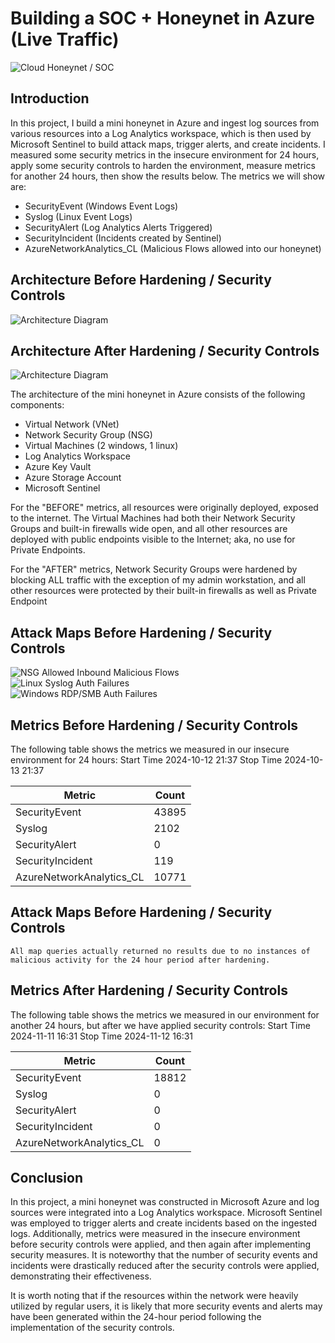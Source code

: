 # Building a SOC + Honeynet in Azure (Live Traffic)
![Cloud Honeynet / SOC](https://github.com/user-attachments/assets/6f4d4504-4000-49ef-9c1a-bd2188aac3b2)

## Introduction

In this project, I build a mini honeynet in Azure and ingest log sources from various resources into a Log Analytics workspace, which is then used by Microsoft Sentinel to build attack maps, trigger alerts, and create incidents. I measured some security metrics in the insecure environment for 24 hours, apply some security controls to harden the environment, measure metrics for another 24 hours, then show the results below. The metrics we will show are:

- SecurityEvent (Windows Event Logs)
- Syslog (Linux Event Logs)
- SecurityAlert (Log Analytics Alerts Triggered)
- SecurityIncident (Incidents created by Sentinel)
- AzureNetworkAnalytics_CL (Malicious Flows allowed into our honeynet)

## Architecture Before Hardening / Security Controls
![Architecture Diagram](https://i.imgur.com/aBDwnKb.jpg)

## Architecture After Hardening / Security Controls
![Architecture Diagram](https://i.imgur.com/YQNa9Pp.jpg)

The architecture of the mini honeynet in Azure consists of the following components:

- Virtual Network (VNet)
- Network Security Group (NSG)
- Virtual Machines (2 windows, 1 linux)
- Log Analytics Workspace
- Azure Key Vault
- Azure Storage Account
- Microsoft Sentinel

For the "BEFORE" metrics, all resources were originally deployed, exposed to the internet. The Virtual Machines had both their Network Security Groups and built-in firewalls wide open, and all other resources are deployed with public endpoints visible to the Internet; aka, no use for Private Endpoints.

For the "AFTER" metrics, Network Security Groups were hardened by blocking ALL traffic with the exception of my admin workstation, and all other resources were protected by their built-in firewalls as well as Private Endpoint

## Attack Maps Before Hardening / Security Controls
![NSG Allowed Inbound Malicious Flows](https://github.com/user-attachments/assets/9373aa3d-711e-4358-9ae2-c11c3fe7ab83)<br>
![Linux Syslog Auth Failures](https://github.com/user-attachments/assets/9a8a5253-c57f-42b3-a402-6eed4e11b1f0)<br>
![Windows RDP/SMB Auth Failures](https://github.com/user-attachments/assets/0b90015d-155c-48fa-a709-d90b4744ee38)<br>


## Metrics Before Hardening / Security Controls

The following table shows the metrics we measured in our insecure environment for 24 hours:
Start Time 2024-10-12 21:37
Stop Time 2024-10-13 21:37

| Metric                   | Count
| ------------------------ | -----
| SecurityEvent            | 43895
| Syslog                   | 2102
| SecurityAlert            | 0
| SecurityIncident         | 119
| AzureNetworkAnalytics_CL | 10771

## Attack Maps Before Hardening / Security Controls

```All map queries actually returned no results due to no instances of malicious activity for the 24 hour period after hardening.```

## Metrics After Hardening / Security Controls

The following table shows the metrics we measured in our environment for another 24 hours, but after we have applied security controls:
Start Time 2024-11-11 16:31
Stop Time	2024-11-12 16:31

| Metric                   | Count
| ------------------------ | -----
| SecurityEvent            | 18812
| Syslog                   | 0
| SecurityAlert            | 0
| SecurityIncident         | 0
| AzureNetworkAnalytics_CL | 0

## Conclusion

In this project, a mini honeynet was constructed in Microsoft Azure and log sources were integrated into a Log Analytics workspace. Microsoft Sentinel was employed to trigger alerts and create incidents based on the ingested logs. Additionally, metrics were measured in the insecure environment before security controls were applied, and then again after implementing security measures. It is noteworthy that the number of security events and incidents were drastically reduced after the security controls were applied, demonstrating their effectiveness.

It is worth noting that if the resources within the network were heavily utilized by regular users, it is likely that more security events and alerts may have been generated within the 24-hour period following the implementation of the security controls.
